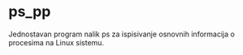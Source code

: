 # ps_pp
Jednostavan program nalik ps za ispisivanje osnovnih informacija o procesima na Linux sistemu.

